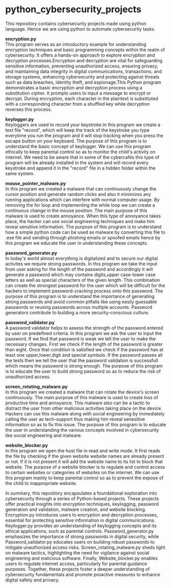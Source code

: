 # python_cybersecurity_projects
This repository contains cybersecurity projects made using python language. Hence we are using python to automate cybersecurity tasks.

**encryption.py**<br>
This program serves as an introductory example for understanding encryption techniques and basic programming concepts within the realm of cybersecurity. It offers a hands-on approach to explore encryption and decryption processes.Encryption and decryption are vital for safeguarding sensitive information, preventing unauthorized access, ensuring privacy, and maintaining data integrity in digital communications, transactions, and storage systems, enhancing cybersecurity and protecting against threats such as data breaches, identity theft, and espionage.This Python program demonstrates a basic encryption and decryption process using a substitution cipher. It prompts users to input a message to encrypt or decrypt. During encryption, each character in the plaintext is substituted with a corresponding character from a shuffled key while decryption reverses this process.

**keylogger.py**<br>
Keyloggers are used to record your keystroke.In this program we create a text file "record", which will keep the track of the keystroke you type everytime you run the program and it will stop tracking when you press the escape button on your keyboard. The purpose of this program is to understand the basic concept of keylogger. We can use this program ethically to keep parental control so as to monitor the child's activity on internet. We need to be aware that in some of the cybercafés this type of program will be already installed in the system and will record every keystroke and append it in the "record" file in a hidden folder within the same system.

**mouse_pointer_malware.py**<br>
In this program we created a malware that can continuously change the cursor position and generate random clicks and also it minimizes any running applications which can interfere with normal computer usage. By removing the for loop and implementing the while loop we can create a continuous change in the mouse position. The main purpose of this malware is used to create annoyance. When this type of annoyance takes place, the hacker can use social engineering techniques and make him reveal sensitive information. The purpose of this program is to understand how a simple python code can be used as malware by converting this file to .exe file and sending through phishing emails or spoofed emails hence by this program we educate the user in understanding these concepts.

**password_generator.py**<br>
In today's world almost everything is digitalized and to secure our digital activites we require strong passwords. In this program we take the input from user asking for the length of the password and accordingly it will generate a password which may contains digits,upper case-lower case letters as well as special characters of the given length. This combination can create the strongest password for the user which will be difficult for the hackers to implement password-cracking process onto this password. The purpose of this program is to understand the importance of  generating strong passwords and avoid common pitfalls like using easily guessable passwords or reusing passwords across multiple accounts. Password generators contribute to building a more security-conscious culture.

**password_validator.py**<br>
A password validator helps to assess the strength of the password entered by user on predefined criteria. In this program we ask the user to input the password. If we find that password is weak we tell the user to make the necessary changes. First we check if the length of the password is greater than eight. Once that condition is satisfied we check if the password has at least one upper,lower,digit and special symbols. If the password passes all the tests then we tell the user that the password validation is successfull which means the password is strong enough. The purpose of this program is to educate the user to build strong password so as to reduce the risk of unauthorized access.

**screen_rotating_malware.py**<br>
In this program we created a malware that can rotate the device's screen continuously. The main purpose of this malware is used to create loss of productive time and annoyance. This malware also can be a tactic to distract the user from other malicious activities taking place on the device. Hackers can use this malware along with social engineering by immediately calling the user as tech-support thus making him reveal senesitive information so as to fix this issue. The purpose of this program is to educate the user in understanding the various concepts involved in cybersecurity like social engineering and malware.

**website_blocker.py**<br>
In this program we open the host file in read and write mode. It first reads the file by checking if the given website website names are already present or not. If it is not present it will add the website name to its list to block that website. The purpose of a website blocker is to regulate and control access to certain websites or categories of websites on the internet. We can use this program mainly to keep parental control so as to prevent the expose of the child to inappropriate website.

In summary, this repository encapsulates a foundational exploration into cybersecurity through a series of Python-based projects. These projects offer practical insights into encryption techniques, keylogging, password generation and validation, malware creation, and website blocking. Encryption.py introduces users to encryption and decryption processes, essential for protecting sensitive information in digital communications. Keylogger.py provides an understanding of keylogging concepts and its ethical applications, such as parental controls. Password_generator.py emphasizes the importance of strong passwords in digital security, while Password_validator.py educates users on building robust passwords to mitigate unauthorized access risks. Screen_rotating_malware.py sheds light on malware tactics, highlighting the need for vigilance against social engineering and malicious software. Finally, Website_blocker.py enables users to regulate internet access, particularly for parental guidance purposes. Together, these projects foster a deeper understanding of cybersecurity fundamentals and promote proactive measures to enhance digital safety and privacy.
